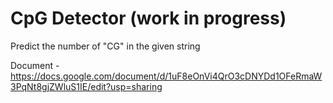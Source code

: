 # CpG Detector (work in progress)

Predict the number of "CG" in the given string

Document - https://docs.google.com/document/d/1uF8eOnVi4QrO3cDNYDd1OFeRmaW3PqNt8gjZWluS1IE/edit?usp=sharing
